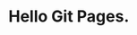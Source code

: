 <!DOCTYPE html>
<html>
<head>
<title>Hello Pages</title>
</head>
<body>

<h1>Hello Git Pages.</h1>


</body>
</html>
